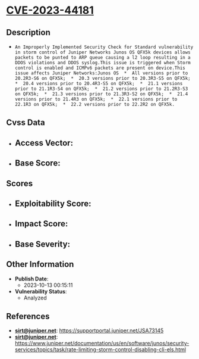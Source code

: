 
# [CVE-2023-44181](https://cve.mitre.org/cgi-bin/cvename.cgi?name=CVE-2023-44181)

## Description

- `An Improperly Implemented Security Check for Standard vulnerability in storm control of Juniper Networks Junos OS QFX5k devices allows packets to be punted to ARP queue causing a l2 loop resulting in a DDOS violations and DDOS syslog.This issue is triggered when Storm control is enabled and ICMPv6 packets are present on device.This issue affects Juniper Networks:Junos OS  *  All versions prior to 20.2R3-S6 on QFX5k;  *  20.3 versions prior to 20.3R3-S5 on QFX5k;  *  20.4 versions prior to 20.4R3-S5 on QFX5k;  *  21.1 versions prior to 21.1R3-S4 on QFX5k;  *  21.2 versions prior to 21.2R3-S3 on QFX5k;  *  21.3 versions prior to 21.3R3-S2 on QFX5k;  *  21.4 versions prior to 21.4R3 on QFX5k;  *  22.1 versions prior to 22.1R3 on QFX5k;  *  22.2 versions prior to 22.2R2 on QFX5k.`

## Cvss Data

- **Access Vector**:
  - 
- **Base Score**:
  - 

## Scores

- **Exploitability Score**:
  - 
- **Impact Score**:
  - 
- **Base Severity**:
  - 

## Other Information

- **Publish Date**:
  - 2023-10-13 00:15:11
- **Vulnerability Status**:
  - Analyzed

## References

- **sirt@juniper.net**: https://supportportal.juniper.net/JSA73145
- **sirt@juniper.net**: https://www.juniper.net/documentation/us/en/software/junos/security-services/topics/task/rate-limiting-storm-control-disabling-cli-els.html
